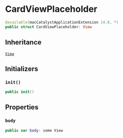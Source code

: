 # CardViewPlaceholder

``` swift
@available(macCatalystApplicationExtension 14.0, *)
public struct CardViewPlaceholder: View 
```

## Inheritance

[`View`](/View)

## Initializers

### `init()`

``` swift
public init() 
```

## Properties

### `body`

``` swift
public var body: some View 
```
